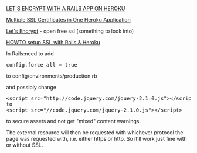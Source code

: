 [LET'S ENCRYPT WITH A RAILS APP ON HEROKU](https://collectiveidea.com/blog/archives/2016/01/12/lets-encrypt-with-a-rails-app-on-heroku)

[Multiple SSL Certificates in One Heroku Application](http://stackoverflow.com/questions/13448012/multiple-ssl-certificates-in-one-heroku-application/36474485#36474485)

[Let's Encrypt](https://letsencrypt.org) - open free ssl (something to look into)

[HOWTO setup SSL with Rails & Heroku](http://readysteadycode.com/howto-setup-ssl-with-rails-and-heroku)

In Rails:need to add
<pre>
config.force_all = true
</pre>
to config/environments/production.rb

and possibly change
<pre>
&lt;script src="http://code.jquery.com/jquery-2.1.0.js"&gt;&lt;/script&lt
to
&lt;script src="//code.jquery.com/jquery-2.1.0.js"&gt;&lt;/script&gt;
</pre>

to secure assets and not get "mixed" content warnings.

The external resource will then be requested with whichever 
protocol the page was requested with, i.e. either https or http. 
So it’ll work just fine with or without SSL.
